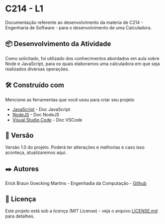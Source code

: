 # C214 - L1

Documentação referente ao desenvolvimento da materia de C214 - Engenharia de Software - para o desenvolvimento de uma Calculadora.

## 📦 Desenvolvimento da Atividade

Como solicitado, foi utilizado dos conhecimentos abordados em aula sobre Node e JavaScript, para os quais elaboramos uma calculadora em que seja realizados diversas operações.

## 🛠️ Construído com

Mencione as ferramentas que você usou para criar seu projeto

* [JavaScript](https://devdocs.io/javascript/) - Doc JavaScript
* [NodeJS](https://nodejs.org/en/docs/) - Doc NodeJS
* [Visual Studio Code](https://code.visualstudio.com/docs) - Doc VSCode

## 📌 Versão

Versão 1.0 do projeto. Poderá ter alterações e melhorias e caso isso aconteça, atualizaremos aqui.

## ✒️ Autores

Erick Braun Goecking Martins - Engenhadia da Computação - [Github](https://github.com/ErickBGoecking)


## 📄 Licença

Este projeto está sob a licença (MIT License) - veja o arquivo [LICENSE.md](https://github.com/ErickBGoecking/C214-L1/blob/main/LICENSE) para detalhes.

